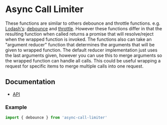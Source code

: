 # Async Call Limiter

These functions are similar to others debounce and throttle functions. e.g. [Lodash's](https://lodash.com): [debounce](https://lodash.com/docs/4.17.15#debounce) and [throttle](https://lodash.com/docs/4.17.15#throttle).
However these functions differ in that the resulting function when called returns a promise that will resolve/reject when the wrapped function is invoked. The functions also can take an "argument reducer" function that determines the arguments that will be given to wrapped function.
The default reducer implementation just uses the last arguments given, however you can use this to merge arguments so the wrapped function can handle all calls. This could be useful wrapping a request for specific items to merge multiple calls into one request.

## Documentation

- [API](api/)

### Example

```javascript
import { debounce } from 'async-call-limiter'


```
